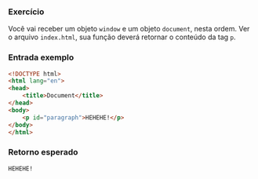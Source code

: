### Exercício
Você vai receber um objeto `window` e um objeto `document`, nesta ordem.
Ver o arquivo `index.html`, sua função deverá retornar o conteúdo da tag `p`.

### Entrada exemplo
``` html
<!DOCTYPE html>
<html lang="en">
<head>
    <title>Document</title>
</head>
<body>
    <p id="paragraph">HEHEHE!</p>
</body>
</html>
```

### Retorno esperado
```
HEHEHE!
```